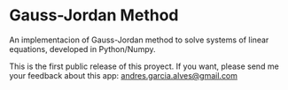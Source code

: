 # Gauss-Jordan Method
An implementacion of Gauss-Jordan method to solve systems of linear equations, developed in Python/Numpy.

This is the first public release of this proyect.
If you want, please send me your feedback about this app: andres.garcia.alves@gmail.com
